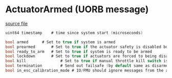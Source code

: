 # ActuatorArmed (UORB message)



[source file](https://github.com/PX4/PX4-Autopilot/blob/main/msg/ActuatorArmed.msg)

```c
uint64 timestamp	# time since system start (microseconds)

bool armed		# Set to true if system is armed
bool prearmed		# Set to true if the actuator safety is disabled but motors are not armed
bool ready_to_arm	# Set to true if system is ready to be armed
bool lockdown		# Set to true if actuators are forced to being disabled (due to emergency or HIL)
bool kill               # Set to true if manual throttle kill switch is engaged
bool termination        # Send out failsafe (by default same as disarmed) output
bool in_esc_calibration_mode # IO/FMU should ignore messages from the actuator controls topics

```
